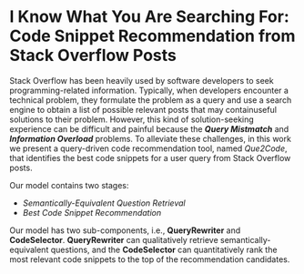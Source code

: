 # I Know What You Are Searching For: Code Snippet Recommendation from Stack Overflow Posts



Stack Overflow has been heavily used by software developers to seek programming-related information.
Typically, when developers encounter a technical problem, they formulate the problem as a query and use a search engine to obtain a list of possible relevant posts that may containuseful solutions to their problem. 
However, this kind of solution-seeking experience can be difficult and painful because the **_Query Mistmatch_** and **_Information Overload_** problems. To alleviate these challenges, in this work we present a query-driven code recommendation tool, named _Que2Code_, that identifies the best code snippets for a user query from Stack Overflow posts. 

Our model contains two stages: 

- _Semantically-Equivalent Question Retrieval_
- _Best Code Snippet Recommendation_


Our model has two sub-components, i.e., **QueryRewriter** and **CodeSelector**. **QueryRewriter** can qualitatively retrieve semantically-equivalent questions, and the **CodeSelector** can quantitatively rank the most relevant code snippets to the top of the recommendation candidates.


















